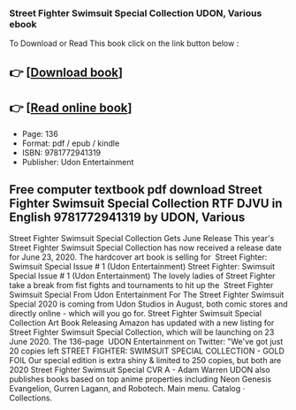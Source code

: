 ### Street Fighter Swimsuit Special Collection UDON, Various ebook

To Download or Read This book click on the link button below :

## 👉  [**[Download book](http://filesbooks.info/download.php?group=book&from=github.com&id=571944&lnk=1066 "Download book")**]

## 👉  [**[Read online book](http://filesbooks.info/download.php?group=book&from=github.com&id=571944&lnk=1066 "Read online book")**]


* Page: 136
* Format: pdf / epub / kindle
* ISBN: 9781772941319
* Publisher: Udon Entertainment



## Free computer textbook pdf download Street Fighter Swimsuit Special Collection RTF DJVU in English 9781772941319 by UDON, Various



 Street Fighter Swimsuit Special Collection Gets June Release This year&#039;s Street Fighter Swimsuit Special Collection has now received a release date for June 23, 2020. The hardcover art book is selling for 
 Street Fighter: Swimsuit Special Issue # 1 (Udon Entertainment) Street Fighter: Swimsuit Special Issue # 1 (Udon Entertainment) The lovely ladies of Street Fighter take a break from fist fights and tournaments to hit up the 
 Street Fighter Swimsuit Special From Udon Entertainment For The Street Fighter Swimsuit Special 2020 is coming from Udon Studios in August, both comic stores and directly online - which will you go for.
 Street Fighter Swimsuit Special Collection Art Book Releasing Amazon has updated with a new listing for Street Fighter Swimsuit Special Collection, which will be launching on 23 June 2020. The 136-page 
 UDON Entertainment on Twitter: &quot;We&#039;ve got just 20 copies left STREET FIGHTER: SWIMSUIT SPECIAL COLLECTION - GOLD FOIL Our special edition is extra shiny &amp; limited to 250 copies, but both are 
 2020 Street Fighter Swimsuit Special CVR A - Adam Warren UDON also publishes books based on top anime properties including Neon Genesis Evangelion, Gurren Lagann, and Robotech. Main menu. Catalog · Collections.





